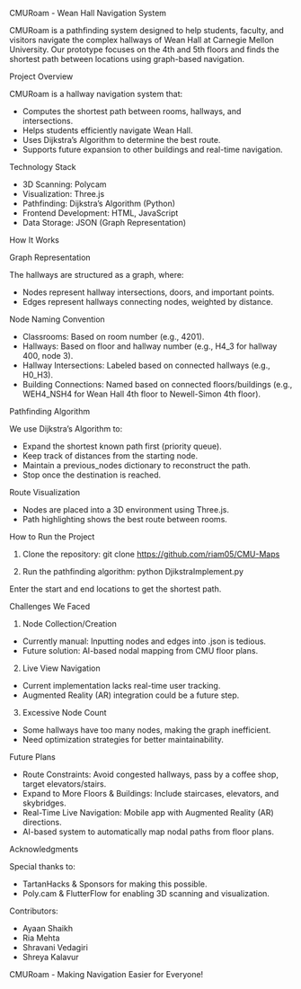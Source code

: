 CMURoam - Wean Hall Navigation System

CMURoam is a pathfinding system designed to help students, faculty, and visitors navigate the complex hallways of Wean Hall at Carnegie Mellon University. Our prototype focuses on the 4th and 5th floors and finds the shortest path between locations using graph-based navigation.

Project Overview

CMURoam is a hallway navigation system that:
- Computes the shortest path between rooms, hallways, and intersections.
- Helps students efficiently navigate Wean Hall.
- Uses Dijkstra’s Algorithm to determine the best route.
- Supports future expansion to other buildings and real-time navigation.

Technology Stack

- 3D Scanning: Polycam
- Visualization: Three.js
- Pathfinding: Dijkstra’s Algorithm (Python)
- Frontend Development: HTML, JavaScript
- Data Storage: JSON (Graph Representation)

How It Works

Graph Representation

The hallways are structured as a graph, where:
- Nodes represent hallway intersections, doors, and important points.
- Edges represent hallways connecting nodes, weighted by distance.

Node Naming Convention

- Classrooms: Based on room number (e.g., 4201).
- Hallways: Based on floor and hallway number (e.g., H4_3 for hallway 400, node 3).
- Hallway Intersections: Labeled based on connected hallways (e.g., H0_H3).
- Building Connections: Named based on connected floors/buildings (e.g., WEH4_NSH4 for Wean Hall 4th floor to Newell-Simon 4th floor).

Pathfinding Algorithm

We use Dijkstra’s Algorithm to:
- Expand the shortest known path first (priority queue).
- Keep track of distances from the starting node.
- Maintain a previous_nodes dictionary to reconstruct the path.
- Stop once the destination is reached.

Route Visualization

- Nodes are placed into a 3D environment using Three.js.
- Path highlighting shows the best route between rooms.

How to Run the Project

1. Clone the repository:
   git clone https://github.com/riam05/CMU-Maps

2. Run the pathfinding algorithm:
   python DjikstraImplement.py

Enter the start and end locations to get the shortest path.

Challenges We Faced

1. Node Collection/Creation
- Currently manual: Inputting nodes and edges into .json is tedious.
- Future solution: AI-based nodal mapping from CMU floor plans.

2. Live View Navigation
- Current implementation lacks real-time user tracking.
- Augmented Reality (AR) integration could be a future step.

3. Excessive Node Count
- Some hallways have too many nodes, making the graph inefficient.
- Need optimization strategies for better maintainability.

Future Plans

- Route Constraints: Avoid congested hallways, pass by a coffee shop, target elevators/stairs.
- Expand to More Floors & Buildings: Include staircases, elevators, and skybridges.
- Real-Time Live Navigation: Mobile app with Augmented Reality (AR) directions.
- AI-based system to automatically map nodal paths from floor plans.

Acknowledgments

Special thanks to:
- TartanHacks & Sponsors for making this possible.
- Poly.cam & FlutterFlow for enabling 3D scanning and visualization.

Contributors:
- Ayaan Shaikh
- Ria Mehta
- Shravani Vedagiri
- Shreya Kalavur

CMURoam - Making Navigation Easier for Everyone!

